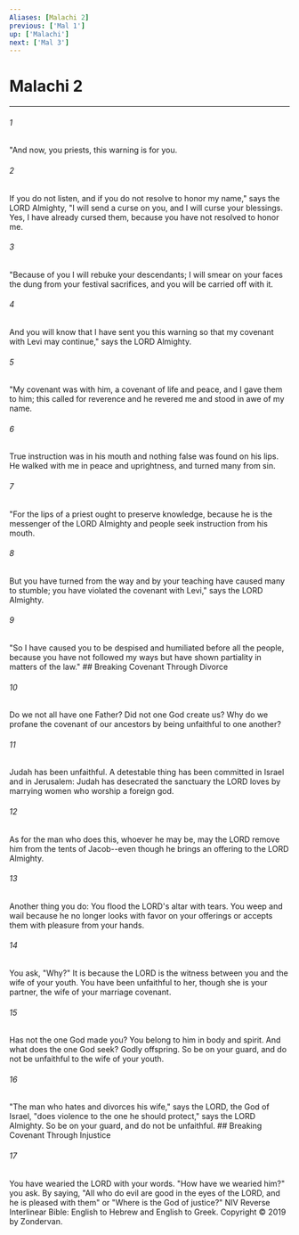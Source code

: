 ```yaml
---
Aliases: [Malachi 2]
previous: ['Mal 1']
up: ['Malachi']
next: ['Mal 3']
---
```

# Malachi 2

***


###### 1 
"And now, you priests, this warning is for you. 

###### 2 
If you do not listen, and if you do not resolve to honor my name," says the LORD Almighty, "I will send a curse on you, and I will curse your blessings. Yes, I have already cursed them, because you have not resolved to honor me. 

###### 3 
"Because of you I will rebuke your descendants; I will smear on your faces the dung from your festival sacrifices, and you will be carried off with it. 

###### 4 
And you will know that I have sent you this warning so that my covenant with Levi may continue," says the LORD Almighty. 

###### 5 
"My covenant was with him, a covenant of life and peace, and I gave them to him; this called for reverence and he revered me and stood in awe of my name. 

###### 6 
True instruction was in his mouth and nothing false was found on his lips. He walked with me in peace and uprightness, and turned many from sin. 

###### 7 
"For the lips of a priest ought to preserve knowledge, because he is the messenger of the LORD Almighty and people seek instruction from his mouth. 

###### 8 
But you have turned from the way and by your teaching have caused many to stumble; you have violated the covenant with Levi," says the LORD Almighty. 

###### 9 
"So I have caused you to be despised and humiliated before all the people, because you have not followed my ways but have shown partiality in matters of the law." ## Breaking Covenant Through Divorce 

###### 10 
Do we not all have one Father? Did not one God create us? Why do we profane the covenant of our ancestors by being unfaithful to one another? 

###### 11 
Judah has been unfaithful. A detestable thing has been committed in Israel and in Jerusalem: Judah has desecrated the sanctuary the LORD loves by marrying women who worship a foreign god. 

###### 12 
As for the man who does this, whoever he may be, may the LORD remove him from the tents of Jacob--even though he brings an offering to the LORD Almighty. 

###### 13 
Another thing you do: You flood the LORD's altar with tears. You weep and wail because he no longer looks with favor on your offerings or accepts them with pleasure from your hands. 

###### 14 
You ask, "Why?" It is because the LORD is the witness between you and the wife of your youth. You have been unfaithful to her, though she is your partner, the wife of your marriage covenant. 

###### 15 
Has not the one God made you? You belong to him in body and spirit. And what does the one God seek? Godly offspring. So be on your guard, and do not be unfaithful to the wife of your youth. 

###### 16 
"The man who hates and divorces his wife," says the LORD, the God of Israel, "does violence to the one he should protect," says the LORD Almighty. So be on your guard, and do not be unfaithful. ## Breaking Covenant Through Injustice 

###### 17 
You have wearied the LORD with your words. "How have we wearied him?" you ask. By saying, "All who do evil are good in the eyes of the LORD, and he is pleased with them" or "Where is the God of justice?" NIV Reverse Interlinear Bible: English to Hebrew and English to Greek. Copyright © 2019 by Zondervan.
